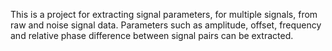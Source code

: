 This is a project for extracting signal parameters, for multiple signals, from raw and noise signal data. Parameters such as amplitude, offset, frequency and relative phase difference between signal pairs can be extracted.